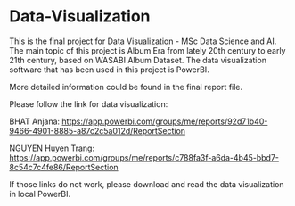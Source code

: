 # Data-Visualization
This is the final project for Data Visualization - MSc Data Science and AI. The main topic of this project is Album Era from lately 20th century to early 21th century, based on WASABI Album Dataset. The data visualization software that has been used in this project is PowerBI.

More detailed information could be found in the final report file.

Please follow the link for data visualization:

BHAT Anjana: https://app.powerbi.com/groups/me/reports/92d71b40-9466-4901-8885-a87c2c5a012d/ReportSection

NGUYEN Huyen Trang: https://app.powerbi.com/groups/me/reports/c788fa3f-a6da-4b45-bbd7-8c54c7c4fe86/ReportSection

If those links do not work, please download and read the data visualization in local PowerBI. 
